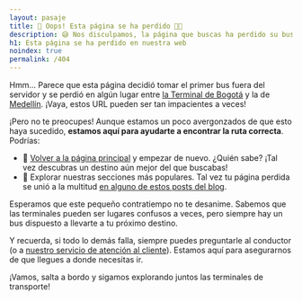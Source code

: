 ```yaml
---
layout: pasaje
title: 🚫 Oops! Esta página se ha perdido 🚏🚌
description: 😅 Nos disculpamos, la página que buscas ha perdido su bus. ¡No te preocupes, podemos ayudarte a encontrar la ruta correcta! 🚏🔍
h1: Esta página se ha perdido en nuestra web
noindex: true
permalink: /404
---
```

Hmm... Parece que esta página decidió tomar el primer bus fuera del servidor y se perdió en algún lugar entre [la Terminal de Bogotá]({{site.baseurl}}/terminal-de-bogota) y la de [Medellín]({{site.baseurl}}/terminal-de-medellin). ¡Vaya, estos URL pueden ser tan impacientes a veces!

¡Pero no te preocupes! Aunque estamos un poco avergonzados de que esto haya sucedido, **estamos aquí para ayudarte a encontrar la ruta correcta**. Podrías:

* 🔄 [Volver a la página principal](/) y empezar de nuevo. ¿Quién sabe? ¡Tal vez descubras un destino aún mejor del que buscabas!
* 🚌 Explorar nuestras secciones más populares. Tal vez tu página perdida se unió a la multitud [en alguno de estos posts del blog]({{site.baseurl}}/blog).

Esperamos que este pequeño contratiempo no te desanime. Sabemos que las terminales pueden ser lugares confusos a veces, pero siempre hay un bus dispuesto a llevarte a tu próximo destino.

Y recuerda, si todo lo demás falla, siempre puedes preguntarle al conductor (o a [nuestro servicio de atención al cliente]({{site.baseurl}}/contacto)). Estamos aquí para asegurarnos de que llegues a donde necesitas ir.

¡Vamos, salta a bordo y sigamos explorando juntos las terminales de transporte!
